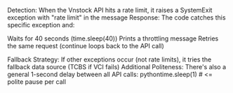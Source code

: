 Detection: When the Vnstock API hits a rate limit, it raises a SystemExit exception with "rate limit" in the message
Response: The code catches this specific exception and:

Waits for 40 seconds (time.sleep(40))
Prints a throttling message
Retries the same request (continue loops back to the API call)


Fallback Strategy: If other exceptions occur (not rate limits), it tries the fallback data source (TCBS if VCI fails)
Additional Politeness: There's also a general 1-second delay between all API calls:
pythontime.sleep(1)  # <= polite pause per call
